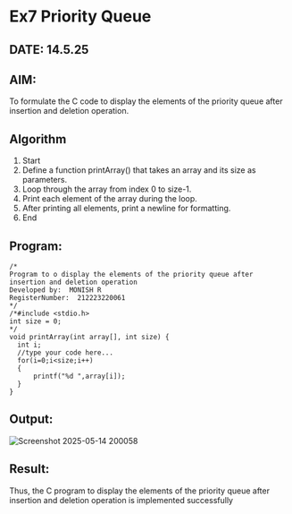 # Ex7 Priority Queue
## DATE: 14.5.25
## AIM:
To formulate the C code to display the elements of the priority queue after insertion and deletion operation.

## Algorithm
1.	Start
2.	Define a function printArray() that takes an array and its size as parameters.
3.	Loop through the array from index 0 to size-1.
4.	Print each element of the array during the loop.
5.	After printing all elements, print a newline for formatting.
6.	End    

## Program:
```
/*
Program to o display the elements of the priority queue after insertion and deletion operation
Developed by:  MONISH R
RegisterNumber:  212223220061
*/
/*#include <stdio.h>
int size = 0;
*/
void printArray(int array[], int size) {
  int i;
  //type your code here...
  for(i=0;i<size;i++)
  {
      printf("%d ",array[i]);
  }
}

```

## Output:

![Screenshot 2025-05-14 200058](https://github.com/user-attachments/assets/637a2379-80b1-4fb7-844e-6d1f8b44c58a)


## Result:
Thus, the C program to display the elements of the priority queue after insertion and deletion operation is implemented successfully
